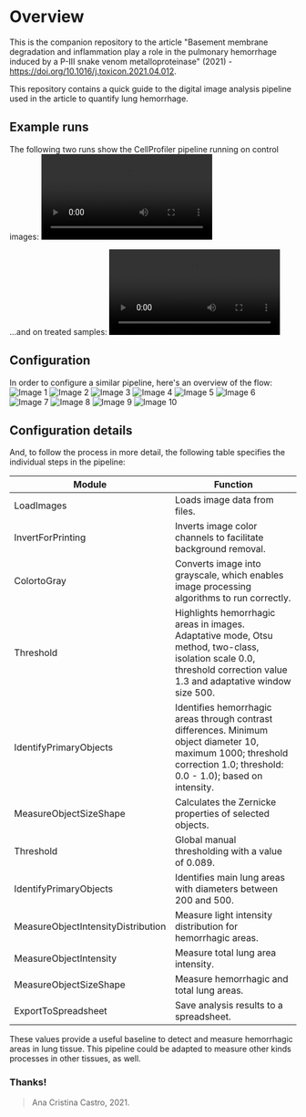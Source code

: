 # Overview
This is the companion repository to the article "Basement membrane degradation and inflammation play a role in the pulmonary hemorrhage induced by a P-III snake venom metalloproteinase" (2021) - https://doi.org/10.1016/j.toxicon.2021.04.012.

This repository contains a quick guide to the digital image analysis pipeline used in the article to quantify lung hemorrhage.

## Example runs
The following two runs show the CellProfiler pipeline running on control images:
![Controls](https://github.com/anacriscr/toxins-and-venoms-2021/blob/main/assets/videos/controls.mp4?raw=true)


...and on treated samples:
![Treated samples](https://github.com/anacriscr/toxins-and-venoms-2021/blob/main/assets/videos/controls.mp4?raw=true)

## Configuration
In order to configure a similar pipeline, here's an overview of the flow:
![Image 1](./assets/images/1.jpg)
![Image 2](./assets/images/2.jpg)
![Image 3](./assets/images/3.jpg)
![Image 4](./assets/images/4.jpg)
![Image 5](./assets/images/5.jpg)
![Image 6](./assets/images/6.jpg)
![Image 7](./assets/images/7.jpg)
![Image 8](./assets/images/8.jpg)
![Image 9](./assets/images/9.jpg)
![Image 10](./assets/images/10.jpg)

## Configuration details
And, to follow the process in more detail, the following table specifies the individual steps in the pipeline:

| Module | Function |
| --- | --- |
LoadImages | Loads image data from files.
InvertForPrinting | Inverts image color channels to facilitate background removal.
ColortoGray | Converts image into grayscale, which enables image processing algorithms to run correctly.
Threshold | Highlights hemorrhagic areas in images. Adaptative mode, Otsu method, two-class, isolation scale 0.0, threshold correction value 1.3 and adaptative window size 500.
IdentifyPrimaryObjects | Identifies hemorrhagic areas through contrast differences. Minimum object diameter 10, maximum 1000; threshold correction 1.0; threshold: 0.0 - 1.0); based on intensity.
MeasureObjectSizeShape | Calculates the Zernicke properties of selected objects.
Threshold | Global manual thresholding with a value of 0.089.
IdentifyPrimaryObjects | Identifies main lung areas with diameters between 200 and 500.
MeasureObjectIntensityDistribution | Measure light intensity distribution for hemorrhagic areas.
MeasureObjectIntensity | Measure total lung area intensity.
MeasureObjectSizeShape | Measure hemorrhagic and total lung areas.
ExportToSpreadsheet | Save analysis results to a spreadsheet.

These values provide a useful baseline to detect and measure hemorrhagic areas in lung tissue. This pipeline could be adapted to measure other kinds processes in other tissues, as well.



### Thanks!
> Ana Cristina Castro, 2021.
